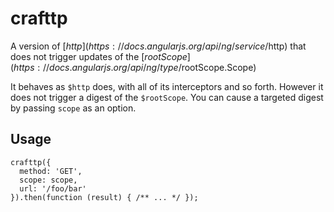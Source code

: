 # crafttp
A version of [$http](https://docs.angularjs.org/api/ng/service/$http) that does not trigger updates of the [$rootScope](https://docs.angularjs.org/api/ng/type/$rootScope.Scope)

It behaves as `$http` does, with all of its interceptors and so forth. However it does not trigger a digest of the `$rootScope`. You can cause a targeted digest by passing `scope` as an option.

## Usage

    crafttp({
      method: 'GET',
      scope: scope,
      url: '/foo/bar'
    }).then(function (result) { /** ... */ });

